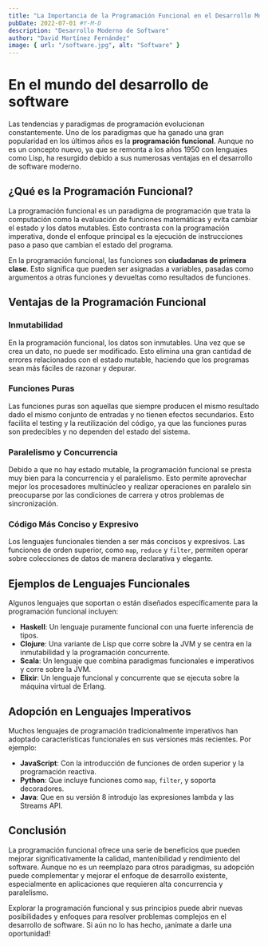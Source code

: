 ```yaml
---
title: "La Importancia de la Programación Funcional en el Desarrollo Moderno de Software"
pubDate: 2022-07-01 #Y-M-D
description: "Desarrollo Moderno de Software"
author: "David Martínez Fernández"
image: { url: "/software.jpg", alt: "Software" }
---
```


# En el mundo del desarrollo de software

Las tendencias y paradigmas de programación evolucionan constantemente. Uno de los paradigmas que ha ganado una gran popularidad en los últimos años es la **programación funcional**. Aunque no es un concepto nuevo, ya que se remonta a los años 1950 con lenguajes como Lisp, ha resurgido debido a sus numerosas ventajas en el desarrollo de software moderno.

## ¿Qué es la Programación Funcional?

La programación funcional es un paradigma de programación que trata la computación como la evaluación de funciones matemáticas y evita cambiar el estado y los datos mutables. Esto contrasta con la programación imperativa, donde el enfoque principal es la ejecución de instrucciones paso a paso que cambian el estado del programa.

En la programación funcional, las funciones son **ciudadanas de primera clase**. Esto significa que pueden ser asignadas a variables, pasadas como argumentos a otras funciones y devueltas como resultados de funciones.

## Ventajas de la Programación Funcional

### Inmutabilidad

En la programación funcional, los datos son inmutables. Una vez que se crea un dato, no puede ser modificado. Esto elimina una gran cantidad de errores relacionados con el estado mutable, haciendo que los programas sean más fáciles de razonar y depurar.

### Funciones Puras

Las funciones puras son aquellas que siempre producen el mismo resultado dado el mismo conjunto de entradas y no tienen efectos secundarios. Esto facilita el testing y la reutilización del código, ya que las funciones puras son predecibles y no dependen del estado del sistema.

### Paralelismo y Concurrencia

Debido a que no hay estado mutable, la programación funcional se presta muy bien para la concurrencia y el paralelismo. Esto permite aprovechar mejor los procesadores multinúcleo y realizar operaciones en paralelo sin preocuparse por las condiciones de carrera y otros problemas de sincronización.

### Código Más Conciso y Expresivo

Los lenguajes funcionales tienden a ser más concisos y expresivos. Las funciones de orden superior, como `map`, `reduce` y `filter`, permiten operar sobre colecciones de datos de manera declarativa y elegante.

## Ejemplos de Lenguajes Funcionales

Algunos lenguajes que soportan o están diseñados específicamente para la programación funcional incluyen:

- **Haskell**: Un lenguaje puramente funcional con una fuerte inferencia de tipos.
- **Clojure**: Una variante de Lisp que corre sobre la JVM y se centra en la inmutabilidad y la programación concurrente.
- **Scala**: Un lenguaje que combina paradigmas funcionales e imperativos y corre sobre la JVM.
- **Elixir**: Un lenguaje funcional y concurrente que se ejecuta sobre la máquina virtual de Erlang.

## Adopción en Lenguajes Imperativos

Muchos lenguajes de programación tradicionalmente imperativos han adoptado características funcionales en sus versiones más recientes. Por ejemplo:

- **JavaScript**: Con la introducción de funciones de orden superior y la programación reactiva.
- **Python**: Que incluye funciones como `map`, `filter`, y soporta decoradores.
- **Java**: Que en su versión 8 introdujo las expresiones lambda y las Streams API.

## Conclusión

La programación funcional ofrece una serie de beneficios que pueden mejorar significativamente la calidad, mantenibilidad y rendimiento del software. Aunque no es un reemplazo para otros paradigmas, su adopción puede complementar y mejorar el enfoque de desarrollo existente, especialmente en aplicaciones que requieren alta concurrencia y paralelismo.

Explorar la programación funcional y sus principios puede abrir nuevas posibilidades y enfoques para resolver problemas complejos en el desarrollo de software. Si aún no lo has hecho, ¡anímate a darle una oportunidad!

